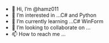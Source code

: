 - 👋 Hi, I’m @hamz011
- 👀 I’m interested in ...C# and Python
- 🌱 I’m currently learning ...C# WinForm
- 💞️ I’m looking to collaborate on ...
- 📫 How to reach me ...

<!---
hamz011/hamz011 is a ✨ special ✨ repository because its `README.md` (this file) appears on your GitHub profile.
You can click the Preview link to take a look at your changes.
--->

